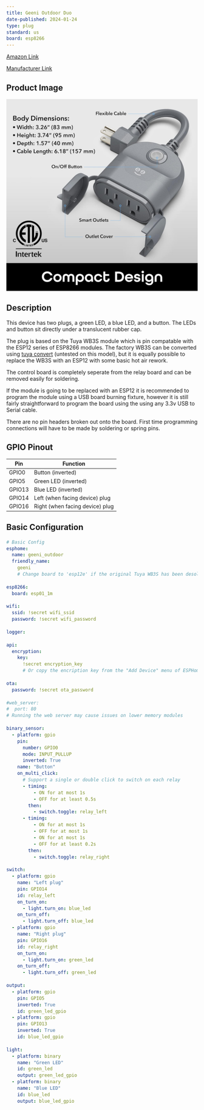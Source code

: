 ```yaml
---
title: Geeni Outdoor Duo
date-published: 2024-01-24
type: plug
standard: us
board: esp8266
---
```


[Amazon Link](https://amzn.to/3S3zypi)

[Manufacturer Link](https://mygeeni.com/products/outdoor-duo-dual-outlet-smart-wi-fi-plug-grey)

## Product Image

![Geeni Outdoor Duo](image.jpg)

## Description

This device has two plugs, a green LED, a blue LED, and a button. The LEDs and button sit directly under a translucent rubber cap.

The plug is based on the Tuya WB3S module which is pin compatable with the ESP12 series of ESP8266 modules.
The factory WB3S can be converted using [tuya convert](https://devices.esphome.io/guides/tuya-convert) (untested on this model), but it is equally possible to replace the WB3S with an ESP12 with some basic hot air rework.

The control board is completely seperate from the relay board and can be removed easily for soldering.

If the module is going to be replaced with an ESP12 it is recommended to program the module using a USB board burning fixture, however it is still fairly straightforward to program the board using the using any 3.3v USB to Serial cable.

There are no pin headers broken out onto the board. First time programming connections will have to be made by soldering or spring pins.

## GPIO Pinout

| Pin    | Function                        |
| ------ | ------------------------------- |
| GPIO0  | Button (inverted)               |
| GPIO5  | Green LED (inverted)            |
| GPIO13 | Blue LED (inverted)             |
| GPIO14 | Left (when facing device) plug  |
| GPIO16 | Right (when facing device) plug |

## Basic Configuration

```yaml
# Basic Config
esphome:
  name: geeni_outdoor
  friendly_name:
    geeni
    # Change board to 'esp12e' if the original Tuya WB3S has been desoldered and replaced with an ESP12

esp8266:
  board: esp01_1m

wifi:
  ssid: !secret wifi_ssid
  password: !secret wifi_password

logger:

api:
  encryption:
    key:
      !secret encryption_key
      # Or copy the encription key from the "Add Device" menu of ESPHome

ota:
  password: !secret ota_password

#web_server:
#  port: 80
# Running the web server may cause issues on lower memory modules

binary_sensor:
  - platform: gpio
    pin:
      number: GPIO0
      mode: INPUT_PULLUP
      inverted: True
    name: "Button"
    on_multi_click:
      # Support a single or double click to switch on each relay
      - timing:
          - ON for at most 1s
          - OFF for at least 0.5s
        then:
          - switch.toggle: relay_left
      - timing:
          - ON for at most 1s
          - OFF for at most 1s
          - ON for at most 1s
          - OFF for at least 0.2s
        then:
          - switch.toggle: relay_right

switch:
  - platform: gpio
    name: "Left plug"
    pin: GPIO14
    id: relay_left
    on_turn_on:
      - light.turn_on: blue_led
    on_turn_off:
      - light.turn_off: blue_led
  - platform: gpio
    name: "Right plug"
    pin: GPIO16
    id: relay_right
    on_turn_on:
      - light.turn_on: green_led
    on_turn_off:
      - light.turn_off: green_led

output:
  - platform: gpio
    pin: GPIO5
    inverted: True
    id: green_led_gpio
  - platform: gpio
    pin: GPIO13
    inverted: True
    id: blue_led_gpio

light:
  - platform: binary
    name: "Green LED"
    id: green_led
    output: green_led_gpio
  - platform: binary
    name: "Blue LED"
    id: blue_led
    output: blue_led_gpio
```
